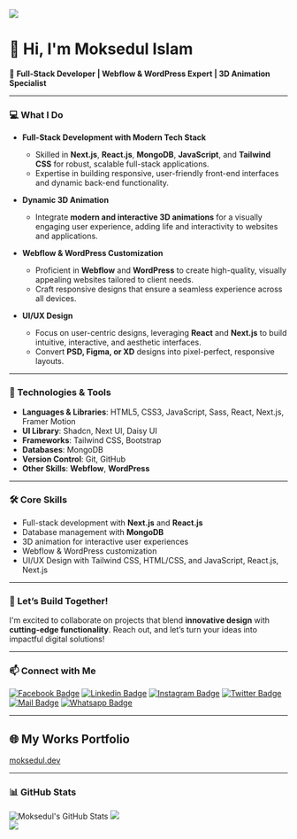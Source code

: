 <img src="https://media.licdn.com/dms/image/v2/D5616AQELzqAoVQt_QQ/profile-displaybackgroundimage-shrink_350_1400/profile-displaybackgroundimage-shrink_350_1400/0/1729438115610?e=1735171200&v=beta&t=R4QxpdA0sJkJTWGIbNI50d6u0phcr31W5aA2RaHCWHE"/>

# 👋 Hi, I'm Moksedul Islam

🚀 **Full-Stack Developer | Webflow & WordPress Expert | 3D Animation Specialist**

---

### 💻 What I Do

- **Full-Stack Development with Modern Tech Stack**  
  - Skilled in **Next.js**, **React.js**, **MongoDB**, **JavaScript**, and **Tailwind CSS** for robust, scalable full-stack applications.
  - Expertise in building responsive, user-friendly front-end interfaces and dynamic back-end functionality.

- **Dynamic 3D Animation**  
  - Integrate **modern and interactive 3D animations** for a visually engaging user experience, adding life and interactivity to websites and applications.

- **Webflow & WordPress Customization**  
  - Proficient in **Webflow** and **WordPress** to create high-quality, visually appealing websites tailored to client needs.
  - Craft responsive designs that ensure a seamless experience across all devices.

- **UI/UX Design**  
  - Focus on user-centric designs, leveraging **React** and **Next.js** to build intuitive, interactive, and aesthetic interfaces.
  - Convert **PSD, Figma, or XD** designs into pixel-perfect, responsive layouts.

---

### 🔧 Technologies & Tools

- **Languages & Libraries**: HTML5, CSS3, JavaScript, Sass, React, Next.js, Framer Motion
- **UI Library**: Shadcn, Next UI, Daisy UI
- **Frameworks**: Tailwind CSS, Bootstrap
- **Databases**: MongoDB
- **Version Control**: Git, GitHub
- **Other Skills**: **Webflow**, **WordPress**

---

### 🛠️ Core Skills

- Full-stack development with **Next.js** and **React.js**
- Database management with **MongoDB**
- 3D animation for interactive user experiences
- Webflow & WordPress customization
- UI/UX Design with Tailwind CSS, HTML/CSS, and JavaScript, React.js, Next.js

---

### 🎯 Let’s Build Together!

I'm excited to collaborate on projects that blend **innovative design** with **cutting-edge functionality**. Reach out, and let’s turn your ideas into impactful digital solutions!

---

### 📫 Connect with Me

[![Facebook Badge](https://img.shields.io/badge/Facebook-1877F2?style=for-the-badge&logo=facebook&logoColor=white)](https://facebook.com/codermoksedul) [![Linkedin Badge](https://img.shields.io/badge/LinkedIn-0077B5?style=for-the-badge&logo=linkedin&logoColor=white)](https://www.linkedin.com/in/codermoksedul/) [![Instagram Badge](https://img.shields.io/badge/Instagram-E4405F?style=for-the-badge&logo=instagram&logoColor=white)](https://instagram.com/codermoksedul) [![Twitter Badge](https://img.shields.io/badge/Twitter-1DA1F2?style=for-the-badge&logo=twitter&logoColor=white)](https://twitter.com/codermoksedul) [![Mail Badge](https://img.shields.io/badge/Gmail-D14836?style=for-the-badge&logo=gmail&logoColor=white)](mailto:info@moksedul.dev) [![Whatsapp Badge](https://img.shields.io/badge/Whatsapp-075e54?style=for-the-badge&logo=whatsapp&logoColor=white)](https://api.whatsapp.com/send?phone=8801518301895)

---

## 🌐 My Works Portfolio

[moksedul.dev](https://moksedul.dev/)

---

### 📊 GitHub Stats

![Moksedul's GitHub Stats](https://github-readme-stats.vercel.app/api?username=codermoksedul&count_private=true&theme=tokyonight&hide=contribs,prs)
![](https://github-readme-streak-stats.herokuapp.com/?user=codermoksedul&theme=default&hide_border=false)<br/>
![](https://github-readme-stats.vercel.app/api/top-langs/?username=codermoksedul&theme=default&hide_border=false&include_all_commits=false&count_private=false&layout=compact)



